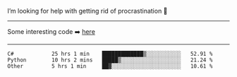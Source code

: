 I’m looking for help with getting rid of procrastination 🤔

-----

Some interesting code :arrow_right: [here](https://github.com/zhen8838/playground)

-----

<!--START_SECTION:waka-->

```text
C#            25 hrs 1 min    █████████████▒░░░░░░░░░░░   52.91 %
Python        10 hrs 2 mins   █████▒░░░░░░░░░░░░░░░░░░░   21.24 %
Other         5 hrs 1 min     ██▓░░░░░░░░░░░░░░░░░░░░░░   10.61 %
```

<!--END_SECTION:waka-->

<!--
**zhen8838/zhen8838** is a ✨ _special_ ✨ repository because its `README.md` (this file) appears on your GitHub profile.

Here are some ideas to get you started:

- 🔭 I’m currently working on ...
- 🌱 I’m currently learning ...
- 👯 I’m looking to collaborate on ...
 ...
- 💬 Ask me about ...
- 📫 How to reach me: ...
- 😄 Pronouns: ...
- ⚡ Fun fact: ...
-->
